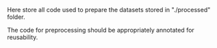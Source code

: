Here store all code used to prepare the datasets stored in "./processed" folder. 

The code for preprocessing should be appropriately annotated for reusability.  
